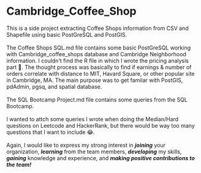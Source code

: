 # Cambridge_Coffee_Shop
This is a side project extracting Coffee Shops information from CSV and Shapefile using basic PostGreSQL and PostGIS.\
\
The Coffee Shops SQL.md file contains some basic PostGreSQL working with Cambridge_coffee_shops database and Cambridge Neighborhood information. I couldn't find the R file in which I wrote the pricing analysis part :slightly_frowning_face:. The thought process was basically to find if earnings & number of orders correlate with distance to MIT, Havard Square, or other popular site in Cambridge, MA. The main purpose was to get familar with PostGIS, pdAdmin, pgsq, and spatial database.\
\
The SQL Bootcamp Project.md file contains some queries from the SQL Bootcamp.\
\
I wanted to attch some queries I wrote when doing the Median/Hard questions on Leetcode and HackerRank, but there would be way too many questions that I want to include :joy:.\
\
Again, I would like to express my strong interest in _**joining**_ your organization, _**learning**_ from the team members, _**developing**_ my skills, _**gaining**_ knowledge and experience, and _**making positive contributions to the team!**_
